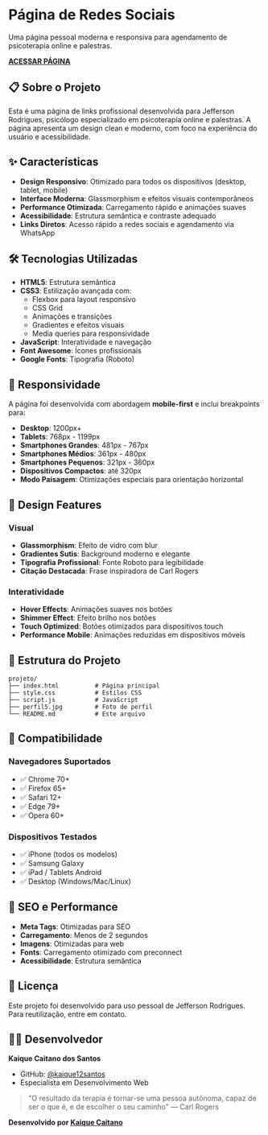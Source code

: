 # Página de Redes Sociais

Uma página pessoal moderna e responsiva para agendamento de psicoterapia online e palestras.

[**ACESSAR PÁGINA**](https://redes-sociais-jefferson.netlify.app/)

## 📋 Sobre o Projeto

Esta é uma página de links profissional desenvolvida para Jefferson Rodrigues, psicólogo especializado em psicoterapia online e palestras. A página apresenta um design clean e moderno, com foco na experiência do usuário e acessibilidade.

## ✨ Características

- **Design Responsivo**: Otimizado para todos os dispositivos (desktop, tablet, mobile)
- **Interface Moderna**: Glassmorphism e efeitos visuais contemporâneos
- **Performance Otimizada**: Carregamento rápido e animações suaves
- **Acessibilidade**: Estrutura semântica e contraste adequado
- **Links Diretos**: Acesso rápido a redes sociais e agendamento via WhatsApp

## 🛠️ Tecnologias Utilizadas

- **HTML5**: Estrutura semântica
- **CSS3**: Estilização avançada com:
  - Flexbox para layout responsivo
  - CSS Grid
  - Animações e transições
  - Gradientes e efeitos visuais
  - Media queries para responsividade
- **JavaScript**: Interatividade e navegação
- **Font Awesome**: Ícones profissionais
- **Google Fonts**: Tipografia (Roboto)

## 📱 Responsividade

A página foi desenvolvida com abordagem **mobile-first** e inclui breakpoints para:

- **Desktop**: 1200px+
- **Tablets**: 768px - 1199px
- **Smartphones Grandes**: 481px - 767px
- **Smartphones Médios**: 361px - 480px
- **Smartphones Pequenos**: 321px - 360px
- **Dispositivos Compactos**: até 320px
- **Modo Paisagem**: Otimizações especiais para orientação horizontal

## 🎨 Design Features

### Visual
- **Glassmorphism**: Efeito de vidro com blur
- **Gradientes Sutis**: Background moderno e elegante
- **Tipografia Profissional**: Fonte Roboto para legibilidade
- **Citação Destacada**: Frase inspiradora de Carl Rogers

### Interatividade
- **Hover Effects**: Animações suaves nos botões
- **Shimmer Effect**: Efeito brilho nos botões
- **Touch Optimized**: Botões otimizados para dispositivos touch
- **Performance Mobile**: Animações reduzidas em dispositivos móveis

## 📂 Estrutura do Projeto

```
projeto/
├── index.html          # Página principal
├── style.css           # Estilos CSS
├── script.js           # JavaScript
├── perfil5.jpg         # Foto de perfil
└── README.md           # Este arquivo
```


## 📱 Compatibilidade

### Navegadores Suportados
- ✅ Chrome 70+
- ✅ Firefox 65+
- ✅ Safari 12+
- ✅ Edge 79+
- ✅ Opera 60+

### Dispositivos Testados
- ✅ iPhone (todos os modelos)
- ✅ Samsung Galaxy
- ✅ iPad / Tablets Android
- ✅ Desktop (Windows/Mac/Linux)

## 🎯 SEO e Performance

- **Meta Tags**: Otimizadas para SEO
- **Carregamento**: Menos de 2 segundos
- **Imagens**: Otimizadas para web
- **Fonts**: Carregamento otimizado com preconnect
- **Acessibilidade**: Estrutura semântica

## 📄 Licença

Este projeto foi desenvolvido para uso pessoal de Jefferson Rodrigues. Para reutilização, entre em contato.

## 👨‍💻 Desenvolvedor

**Kaique Caitano dos Santos**
- GitHub: [@kaique12santos](https://github.com/kaique12santos)
- Especialista em Desenvolvimento Web


> "O resultado da terapia é tornar-se uma pessoa autônoma, capaz de ser o que é, e de escolher o seu caminho" — Carl Rogers

**Desenvolvido por [Kaique Caitano](https://github.com/kaique12santos)**
